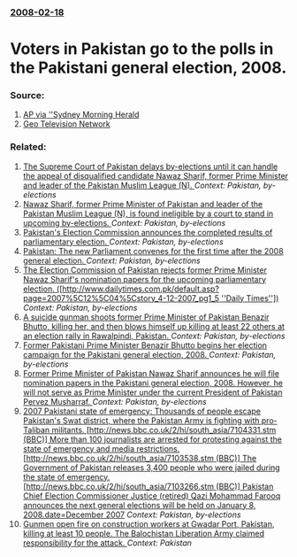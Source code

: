 ### [2008-02-18](/news/2008/02/18/index.md)

#  Voters in Pakistan go to the polls in the Pakistani general election, 2008. 




### Source:

1. [AP via ''Sydney Morning Herald](http://news.smh.com.au/voting-begins-in-pakistan-election/20080218-1sqo.html)
2. [Geo Television Network](http://www.geo.tv/home/)

### Related:

1. [ The Supreme Court of Pakistan delays by-elections until it can handle the appeal of disqualified candidate Nawaz Sharif, former Prime Minister and leader of the Pakistan Muslim League (N). ](/news/2008/06/25/the-supreme-court-of-pakistan-delays-by-elections-until-it-can-handle-the-appeal-of-disqualified-candidate-nawaz-sharif-former-prime-minis.md) _Context: Pakistan, by-elections_
2. [ Nawaz Sharif, former Prime Minister of Pakistan and leader of the Pakistan Muslim League (N), is found ineligible by a court to stand in upcoming by-elections. ](/news/2008/06/23/nawaz-sharif-former-prime-minister-of-pakistan-and-leader-of-the-pakistan-muslim-league-n-is-found-ineligible-by-a-court-to-stand-in-up.md) _Context: Pakistan, by-elections_
3. [ Pakistan's Election Commission announces the completed results of parliamentary election. ](/news/2008/03/7/pakistan-s-election-commission-announces-the-completed-results-of-parliamentary-election.md) _Context: Pakistan, by-elections_
4. [ Pakistan: The new Parliament convenes for the first time after the 2008 general election. ](/news/2008/03/17/pakistan-p-the-new-parliament-convenes-for-the-first-time-after-the-2008-general-election.md) _Context: Pakistan, by-elections_
5. [ The Election Commission of Pakistan rejects former Prime Minister Nawaz Sharif's nomination papers for the upcoming parliamentary election. ([http://www.dailytimes.com.pk/default.asp?page=2007%5C12%5C04%5Cstory_4-12-2007_pg1_5 ''Daily Times''])](/news/2007/12/3/the-election-commission-of-pakistan-rejects-former-prime-minister-nawaz-sharif-s-nomination-papers-for-the-upcoming-parliamentary-election.md) _Context: Pakistan, by-elections_
6. [ A suicide gunman shoots former Prime Minister of Pakistan Benazir Bhutto, killing her, and then blows himself up killing at least 22 others at an election rally in Rawalpindi, Pakistan. ](/news/2007/12/27/a-suicide-gunman-shoots-former-prime-minister-of-pakistan-benazir-bhutto-killing-her-and-then-blows-himself-up-killing-at-least-22-others.md) _Context: Pakistan, by-elections_
7. [  Former Pakistani Prime Minister Benazir Bhutto begins her election campaign for the Pakistani general election, 2008. ](/news/2007/12/1/former-pakistani-prime-minister-benazir-bhutto-begins-her-election-campaign-for-the-pakistani-general-election-2008.md) _Context: Pakistan, by-elections_
8. [ Former Prime Minister of Pakistan Nawaz Sharif announces he will file nomination papers in the Pakistani general election, 2008. However, he will not serve as Prime Minister under the current President of Pakistan Pervez Musharraf. ](/news/2007/11/26/former-prime-minister-of-pakistan-nawaz-sharif-announces-he-will-file-nomination-papers-in-the-pakistani-general-election-2008-however-h.md) _Context: Pakistan, by-elections_
9. [ 2007 Pakistani state of emergency: Thousands of people escape Pakistan's Swat district, where the Pakistan Army is fighting with pro-Taliban militants. [http://news.bbc.co.uk/2/hi/south_asia/7104331.stm (BBC)] More than 100 journalists are arrested for protesting against the state of emergency and media restrictions. [http://news.bbc.co.uk/2/hi/south_asia/7103538.stm (BBC)] The Government of Pakistan releases 3,400 people who were jailed during the state of emergency. [http://news.bbc.co.uk/2/hi/south_asia/7103266.stm (BBC)] Pakistan Chief Election Commissioner Justice (retired) Qazi Mohammad Farooq announces the next general elections will be held on January 8, 2008.date=December 2007](/news/2007/11/20/2007-pakistani-state-of-emergency-p-thousands-of-people-escape-pakistan-s-swat-district-where-the-pakistan-army-is-fighting-with-pro-talib.md) _Context: Pakistan, by-elections_
10. [Gunmen open fire on construction workers at Gwadar Port, Pakistan, killing at least 10 people. The Balochistan Liberation Army claimed responsibility for the attack. ](/news/2017/05/13/gunmen-open-fire-on-construction-workers-at-gwadar-port-pakistan-killing-at-least-10-people-the-balochistan-liberation-army-claimed-respo.md) _Context: Pakistan_
